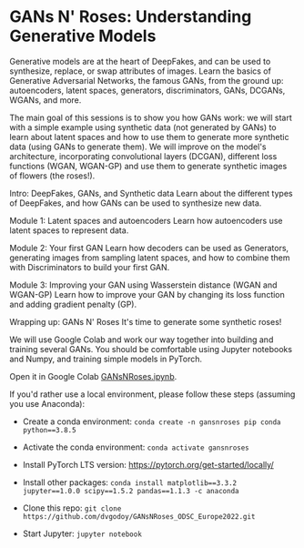 # GANs N' Roses: Understanding Generative Models

Generative models are at the heart of DeepFakes, and can be used to synthesize, replace, or swap attributes of images.
Learn the basics of Generative Adversarial Networks, the famous GANs, from the ground up: autoencoders, latent spaces, generators, discriminators, GANs, DCGANs, WGANs, and more.

The main goal of this sessions is to show you how GANs work: we will start with a simple example using synthetic data (not generated by GANs) to learn about latent spaces and how to use them to generate more synthetic data (using GANs to generate them). We will improve on the model's architecture, incorporating convolutional layers (DCGAN), different loss functions (WGAN, WGAN-GP) and use them to generate synthetic images of flowers (the roses!).

Intro: DeepFakes, GANs, and Synthetic data
Learn about the different types of DeepFakes, and how GANs can be used to synthesize new data.

Module 1: Latent spaces and autoencoders
Learn how autoencoders use latent spaces to represent data.

Module 2: Your first GAN
Learn how decoders can be used as Generators, generating images from sampling latent spaces, and how to combine them with Discriminators to build your first GAN.

Module 3: Improving your GAN using Wasserstein distance (WGAN and WGAN-GP)
Learn how to improve your GAN by changing its loss function and adding gradient penalty (GP).

Wrapping up: GANs N' Roses
It's time to generate some synthetic roses!

We will use Google Colab and work our way together into building and training several GANs. You should be comfortable using Jupyter notebooks and Numpy, and training simple models in PyTorch.

Open it in Google Colab [GANsNRoses.ipynb](https://colab.research.google.com/github/dvgodoy/GANsNRoses_Geekle_DS_Summit22/blob/main/GANsNRoses.ipynb).

If you'd rather use a local environment, please follow these steps (assuming you use Anaconda):

- Create a conda environment: `conda create -n gansnroses pip conda python==3.8.5`

- Activate the conda environment: `conda activate gansnroses`

- Install PyTorch LTS version: https://pytorch.org/get-started/locally/

- Install other packages: `conda install matplotlib==3.3.2 jupyter==1.0.0 scipy==1.5.2 pandas==1.1.3 -c anaconda`

- Clone this repo: `git clone https://github.com/dvgodoy/GANsNRoses_ODSC_Europe2022.git`

- Start Jupyter: `jupyter notebook`
